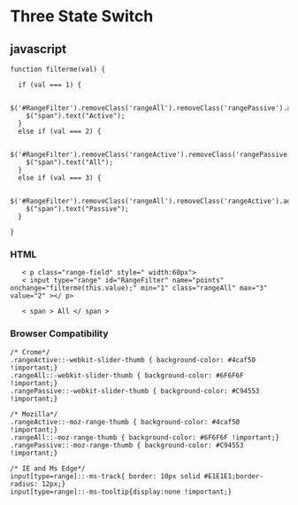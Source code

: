 # Three State Switch
## javascript

    function filterme(val) {

      if (val === 1) {

        $('#RangeFilter').removeClass('rangeAll').removeClass('rangePassive').addClass('rangeActive');
        $("span").text("Active");
      }
      else if (val === 2) {

        $('#RangeFilter').removeClass('rangeActive').removeClass('rangePassive').addClass('rangeAll');
        $("span").text("All");
      }
      else if (val === 3) {

        $('#RangeFilter').removeClass('rangeAll').removeClass('rangeActive').addClass('rangePassive');
        $("span").text("Passive");
      }

    }

### HTML
```
   < p class="range-field" style=" width:60px">
   < input type="range" id="RangeFilter" name="points" onchange="filterme(this.value);" min="1" class="rangeAll" max="3" value="2" ></ p>
 
   < span > All </ span >
``` 
 

### Browser Compatibility

    /* Crome*/
    .rangeActive::-webkit-slider-thumb { background-color: #4caf50 !important;}
    .rangeAll::-webkit-slider-thumb { background-color: #6F6F6F !important;}
    .rangePassive::-webkit-slider-thumb { background-color: #C94553 !important;}
 
    /* Mozilla*/
    .rangeActive::-moz-range-thumb { background-color: #4caf50 !important;}
    .rangeAll::-moz-range-thumb { background-color: #6F6F6F !important;}
    .rangePassive::-moz-range-thumb { background-color: #C94553 !important;}
 
    /* IE and Ms Edge*/
    input[type=range]::-ms-track{ border: 10px solid #E1E1E1;border-radius: 12px;}
    input[type=range]::-ms-tooltip{display:none !important;}
